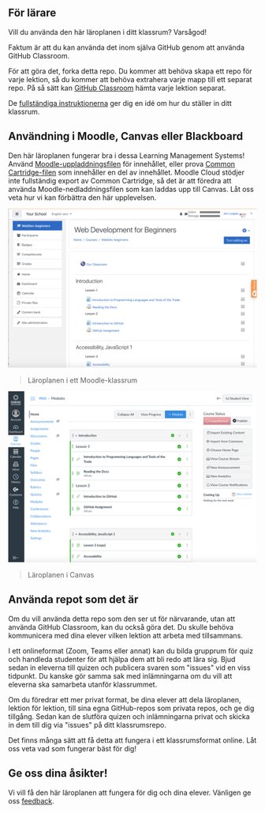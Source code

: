## För lärare

Vill du använda den här läroplanen i ditt klassrum? Varsågod!

Faktum är att du kan använda det inom själva GitHub genom att använda GitHub Classroom.

För att göra det, forka detta repo. Du kommer att behöva skapa ett repo för varje lektion, så du kommer att behöva extrahera varje mapp till ett separat repo. På så sätt kan [GitHub Classroom](https://classroom.github.com/classrooms) hämta varje lektion separat.

De [fullständiga instruktionerna](https://github.blog/2020-03-18-set-up-your-digital-classroom-with-github-classroom/) ger dig en idé om hur du ställer in ditt klassrum.

## Användning i Moodle, Canvas eller Blackboard

Den här läroplanen fungerar bra i dessa Learning Management Systems! Använd [Moodle-uppladdningsfilen](/teaching-files/webdev-moodle.mbz) för innehållet, eller prova [Common Cartridge-filen](/teaching-files/webdev-common-cartridge.imscc) som innehåller en del av innehållet. Moodle Cloud stödjer inte fullständig export av Common Cartridge, så det är att föredra att använda Moodle-nedladdningsfilen som kan laddas upp till Canvas. Låt oss veta hur vi kan förbättra den här upplevelsen.

![Moodle](/teaching-files/moodle.png)
> Läroplanen i ett Moodle-klassrum

![Canvas](/teaching-files/canvas.png)
> Läroplanen i Canvas

## Använda repot som det är

Om du vill använda detta repo som den ser ut för närvarande, utan att använda GitHub Classroom, kan du också göra det. Du skulle behöva kommunicera med dina elever vilken lektion att arbeta med tillsammans.

I ett onlineformat (Zoom, Teams eller annat) kan du bilda grupprum för quiz och handleda studenter för att hjälpa dem att bli redo att lära sig. Bjud sedan in eleverna till quizen och publicera svaren som "issues" vid en viss tidpunkt. Du kanske gör samma sak med inlämningarna om du vill att eleverna ska samarbeta utanför klassrummet.

Om du föredrar ett mer privat format, be dina elever att dela läroplanen, lektion för lektion, till sina egna GitHub-repos som privata repos, och ge dig tillgång. Sedan kan de slutföra quizen och inlämningarna privat och skicka in dem till dig via "issues" på ditt klassrumsrepo.

Det finns många sätt att få detta att fungera i ett klassrumsformat online. Låt oss veta vad som fungerar bäst för dig!

## Ge oss dina åsikter!

Vi vill få den här läroplanen att fungera för dig och dina elever. Vänligen ge oss [feedback](https://forms.microsoft.com/Pages/ResponsePage.aspx?id=v4j5cvGGr0GRqy180BHbR2humCsRZhxNuI79cm6n0hRUQzRVVU9VVlU5UlFLWTRLWlkyQUxORTg5WS4u).
